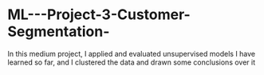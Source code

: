 # ML---Project-3-Customer-Segmentation-
In this medium project, I applied and evaluated unsupervised models I have learned so far, and I clustered the data and drawn some conclusions over it
